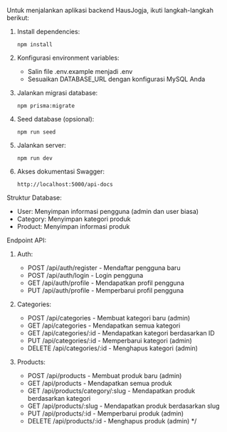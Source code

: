 Untuk menjalankan aplikasi backend HausJogja, ikuti langkah-langkah berikut:

1. Install dependencies:
   ```
   npm install
   ```

2. Konfigurasi environment variables:
   - Salin file .env.example menjadi .env
   - Sesuaikan DATABASE_URL dengan konfigurasi MySQL Anda

3. Jalankan migrasi database:
   ```
   npm prisma:migrate
   ```

4. Seed database (opsional):
   ```
   npm run seed
   ```

5. Jalankan server:
   ```
   npm run dev
   ```

6. Akses dokumentasi Swagger:
   ```
   http://localhost:5000/api-docs
   ```

Struktur Database:
- User: Menyimpan informasi pengguna (admin dan user biasa)
- Category: Menyimpan kategori produk
- Product: Menyimpan informasi produk

Endpoint API:
1. Auth:
   - POST /api/auth/register - Mendaftar pengguna baru
   - POST /api/auth/login - Login pengguna
   - GET /api/auth/profile - Mendapatkan profil pengguna
   - PUT /api/auth/profile - Memperbarui profil pengguna

2. Categories:
   - POST /api/categories - Membuat kategori baru (admin)
   - GET /api/categories - Mendapatkan semua kategori
   - GET /api/categories/:id - Mendapatkan kategori berdasarkan ID
   - PUT /api/categories/:id - Memperbarui kategori (admin)
   - DELETE /api/categories/:id - Menghapus kategori (admin)

3. Products:
   - POST /api/products - Membuat produk baru (admin)
   - GET /api/products - Mendapatkan semua produk
   - GET /api/products/category/:slug - Mendapatkan produk berdasarkan kategori
   - GET /api/products/:slug - Mendapatkan produk berdasarkan slug
   - PUT /api/products/:id - Memperbarui produk (admin)
   - DELETE /api/products/:id - Menghapus produk (admin)
*/

